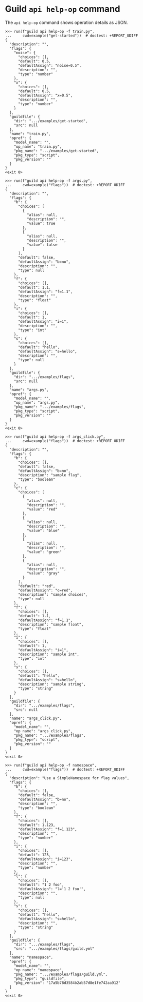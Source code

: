 # Guild `api help-op` command

The `api help-op` command shows operation details as JSON.

    >>> run(f"guild api help-op -f train.py",
    ...     cwd=example("get-started"))  # doctest: +REPORT_UDIFF
    {
      "description": "",
      "flags": {
        "noise": {
          "choices": [],
          "default": 0.5,
          "defaultAssign": "noise=0.5",
          "description": "",
          "type": "number"
        },
        "x": {
          "choices": [],
          "default": 0.5,
          "defaultAssign": "x=0.5",
          "description": "",
          "type": "number"
        }
      },
      "guildfile": {
        "dir": ".../examples/get-started",
        "src": null
      },
      "name": "train.py",
      "opref": {
        "model_name": "",
        "op_name": "train.py",
        "pkg_name": ".../examples/get-started",
        "pkg_type": "script",
        "pkg_version": ""
      }
    }
    <exit 0>

    >>> run(f"guild api help-op -f args.py",
    ...     cwd=example("flags"))  # doctest: +REPORT_UDIFF
    {
      "description": "",
      "flags": {
        "b": {
          "choices": [
            {
              "alias": null,
              "description": "",
              "value": true
            },
            {
              "alias": null,
              "description": "",
              "value": false
            }
          ],
          "default": false,
          "defaultAssign": "b=no",
          "description": "",
          "type": null
        },
        "f": {
          "choices": [],
          "default": 1.1,
          "defaultAssign": "f=1.1",
          "description": "",
          "type": "float"
        },
        "i": {
          "choices": [],
          "default": 1,
          "defaultAssign": "i=1",
          "description": "",
          "type": "int"
        },
        "s": {
          "choices": [],
          "default": "hello",
          "defaultAssign": "s=hello",
          "description": "",
          "type": null
        }
      },
      "guildfile": {
        "dir": ".../examples/flags",
        "src": null
      },
      "name": "args.py",
      "opref": {
        "model_name": "",
        "op_name": "args.py",
        "pkg_name": ".../examples/flags",
        "pkg_type": "script",
        "pkg_version": ""
      }
    }
    <exit 0>

    >>> run(f"guild api help-op -f args_click.py",
    ...     cwd=example("flags"))  # doctest: +REPORT_UDIFF
    {
      "description": "",
      "flags": {
        "b": {
          "choices": [],
          "default": false,
          "defaultAssign": "b=no",
          "description": "sample flag",
          "type": "boolean"
        },
        "c": {
          "choices": [
            {
              "alias": null,
              "description": "",
              "value": "red"
            },
            {
              "alias": null,
              "description": "",
              "value": "blue"
            },
            {
              "alias": null,
              "description": "",
              "value": "green"
            },
            {
              "alias": null,
              "description": "",
              "value": "gray"
            }
          ],
          "default": "red",
          "defaultAssign": "c=red",
          "description": "sample choices",
          "type": null
        },
        "f": {
          "choices": [],
          "default": 1.1,
          "defaultAssign": "f=1.1",
          "description": "sample float",
          "type": "float"
        },
        "i": {
          "choices": [],
          "default": 1,
          "defaultAssign": "i=1",
          "description": "sample int",
          "type": "int"
        },
        "s": {
          "choices": [],
          "default": "hello",
          "defaultAssign": "s=hello",
          "description": "sample string",
          "type": "string"
        }
      },
      "guildfile": {
        "dir": ".../examples/flags",
        "src": null
      },
      "name": "args_click.py",
      "opref": {
        "model_name": "",
        "op_name": "args_click.py",
        "pkg_name": ".../examples/flags",
        "pkg_type": "script",
        "pkg_version": ""
      }
    }
    <exit 0>

    >>> run(f"guild api help-op -f namespace",
    ...     cwd=example("flags"))  # doctest: +REPORT_UDIFF
    {
      "description": "Use a SimpleNamespace for flag values",
      "flags": {
        "b": {
          "choices": [],
          "default": false,
          "defaultAssign": "b=no",
          "description": "",
          "type": "boolean"
        },
        "f": {
          "choices": [],
          "default": 1.123,
          "defaultAssign": "f=1.123",
          "description": "",
          "type": "number"
        },
        "i": {
          "choices": [],
          "default": 123,
          "defaultAssign": "i=123",
          "description": "",
          "type": "number"
        },
        "l": {
          "choices": [],
          "default": "1 2 foo",
          "defaultAssign": "l='1 2 foo'",
          "description": "",
          "type": null
        },
        "s": {
          "choices": [],
          "default": "hello",
          "defaultAssign": "s=hello",
          "description": "",
          "type": "string"
        }
      },
      "guildfile": {
        "dir": ".../examples/flags",
        "src": ".../examples/flags/guild.yml"
      },
      "name": "namespace",
      "opref": {
        "model_name": "",
        "op_name": "namespace",
        "pkg_name": ".../examples/flags/guild.yml",
        "pkg_type": "guildfile",
        "pkg_version": "17a5b78d3584b2ab57d8e1fe742aa912"
      }
    }
    <exit 0>
